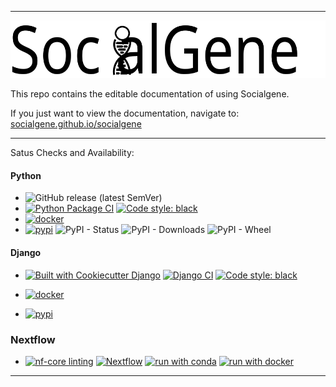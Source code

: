 ----------------
![SocialGene Logo](https://raw.githubusercontent.com/socialgene/logos/main/logos/horizontal.svg) 

This repo contains the editable documentation of using Socialgene.

If you just want to view the documentation, navigate to: [socialgene.github.io/socialgene](https://socialgene.github.io/socialgene)

---

Satus Checks and Availability:

#### Python

- ![GitHub release (latest SemVer)](https://img.shields.io/github/v/release/chasemc/socialgene)
- [![Python Package CI](https://github.com/socialgene/socialgene/actions/workflows/python_package_ci.yml/badge.svg)](https://github.com/socialgene/socialgene/actions/workflows/python_package_ci.yml)
[![Code style: black](https://img.shields.io/badge/code%20style-black-000000.svg)](https://github.com/psf/black)
- [![docker](https://img.shields.io/badge/docker-0db7ed?labelColor=000000&logo=docker)](https://www.docker.com/)
- [![pypi](http://img.shields.io/badge/pypi-3EB049?labelColor=000000&logo=pypi)](https://docs.conda.io/en/latest/) ![PyPI - Status](https://img.shields.io/pypi/status/socialgene) ![PyPI - Downloads](https://img.shields.io/pypi/dm/socialgene) ![PyPI - Wheel](https://img.shields.io/pypi/wheel/socialgene)

#### Django

- [![Built with Cookiecutter Django](https://img.shields.io/badge/built%20with-Cookiecutter%20Django-ff69b4.svg?logo=cookiecutter)](https://github.com/cookiecutter/cookiecutter-django/)
[![Django CI](https://github.com/socialgene/socialgene/actions/workflows/django_ci.yml/badge.svg)](https://github.com/socialgene/socialgene/actions/workflows/django_ci.yml)
[![Code style: black](https://img.shields.io/badge/code%20style-black-000000.svg)](https://github.com/psf/black)

- [![docker](https://img.shields.io/badge/docker-0db7ed?labelColor=000000&logo=docker)](https://www.docker.com/)
- [![pypi](http://img.shields.io/badge/pypi-3EB049?labelColor=000000&logo=pypi)](https://docs.conda.io/en/latest/)

### Nextflow

- [![nf-core linting](https://github.com/socialgene/socialgene/actions/workflows/nextflow_linting.yml/badge.svg)](https://github.com/socialgene/socialgene/actions/workflows/nextflow_linting.yml) [![Nextflow](https://img.shields.io/badge/nextflow%20DSL2-%E2%89%A521.10.3-23aa62.svg?labelColor=000000)](https://www.nextflow.io/) [![run with conda](http://img.shields.io/badge/run%20with-conda-3EB049?labelColor=000000&logo=anaconda)](https://docs.conda.io/en/latest/) [![run with docker](https://img.shields.io/badge/run%20with-docker-0db7ed?labelColor=000000&logo=docker)](https://www.docker.com/)

---
